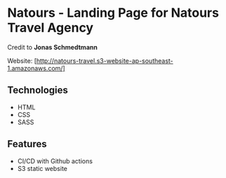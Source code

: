 # Natours - Landing Page for Natours Travel Agency

Credit to **Jonas Schmedtmann**

Website: [http://natours-travel.s3-website-ap-southeast-1.amazonaws.com/]

## Technologies

- HTML
- CSS
- SASS

## Features

- CI/CD with Github actions
- S3 static website
